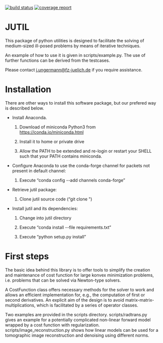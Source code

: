 [![build status](https://iffgit.fz-juelich.de/unger/jutil/badges/master/build.svg)](https://iffgit.fz-juelich.de/unger/jutil/commits/master) [![coverage report](https://iffgit.fz-juelich.de/unger/jutil/badges/master/coverage.svg)](https://iffgit.fz-juelich.de/unger/jutil/commits/master)

# JUTIL

This package of python utilities is designed to facilitate the solving of medium-sized
ill-posed problems by means of iterative techniques.

An example of how to use it is given in scripts/example.py. The use of further functions
can be derived from the testcases.

Please contact <j.ungermann@fz-juelich.de> if you require assistance.


# Installation

There are other ways to install this software package, but our prefered way is described below.

* Install Anaconda.

  1. Download of miniconda Python3 from https://conda.io/miniconda.html

  2. Install it to home or private drive

  3. Allow the PATH to be extended and re-login or restart your SHELL such that your PATH contains miniconda.


* Configure Anaconda to use the conda-forge channel for packets not present in default channel:

  1. Execute “conda config --add channels conda-forge”


* Retrieve jutil package:

  1. Clone jutil source code (“git clone <URL>")


* Install jutil and its dependencies:

  1. Change into jutil directory

  2. Execute “conda install --file requirements.txt”

  3. Execute “python setup.py install”


# First steps

The basic idea behind this library is to offer tools to simplify the creation
and maintenance of cost function for large konvex minimization problems,
i.e. problems that can be solved via Newton-type solvers. 

A CostFunction class offers necessary methods for the solver to work and
allows an efficient implementation for, e.g., the computation of first
or second derivatives. An explicit aim of the design is to avoid
matrix-matrix-multiplications, which is facilitated by a series of operator
classes. 

Two examples are provided in the scripts directory. scripts/radtrans.py gives
an example for a potentially complicated non-linear forward model wrapped by
a cost function with regularization. scripts/image_reconstruction.py shows
how linear models can be used for a tomographic image reconstruction and denoising
using different norms.

